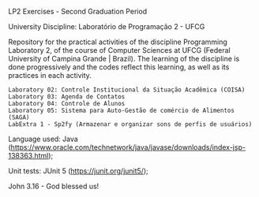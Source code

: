 ﻿LP2 Exercises - Second Graduation Period

University Discipline: Laboratório de Programação 2 - UFCG

Repository for the practical activities of the discipline Programming Laboratory 2, of the course of Computer Sciences at UFCG (Federal University of Campina Grande | Brazil). The learning of the discipline is done progressively and the codes reflect this learning, as well as its practices in each activity.

	Laboratory 02: Controle Institucional da Situação Acadêmica (COISA)
	Laboratory 03: Agenda de Contatos
	Laboratory 04: Controle de Alunos
	Laboratory 05: Sistema para Auto-Gestão de comércio de Alimentos (SAGA)
	LabExtra 1 - Sp2fy (Armazenar e organizar sons de perfis de usuários)

Language used: Java (https://www.oracle.com/technetwork/java/javase/downloads/index-jsp-138363.html);

Unit tests: JUnit 5 (https://junit.org/junit5/);

John 3.16 - God blessed us!
